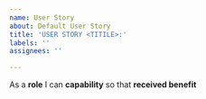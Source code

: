 ```yaml
---
name: User Story
about: Default User Story
title: 'USER STORY <TITILE>:'
labels: ''
assignees: ''

---
```


As a **role** I can **capability** so that **received benefit**
